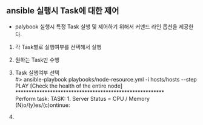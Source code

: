 ## ansible 실행시 Task에  대한 제어
- palybook 실행시 특정 Task 실행 및 제어하기 위해서 커맨드 라인 옵션을 제공한다. 

1. 각 Task별로 실행여부를 선택해서 실행
2. 원하는 Task만 수행 


3. Task 실행여부 선택  
#> ansible-playbook playbooks/node-resource.yml -i hosts/hosts --step  
PLAY [Check the health of the entire node] ********************************************************  
Perform task: TASK: 1. Server Status = CPU / Memory (N)o/(y)es/(c)ontinue:  

2. 
